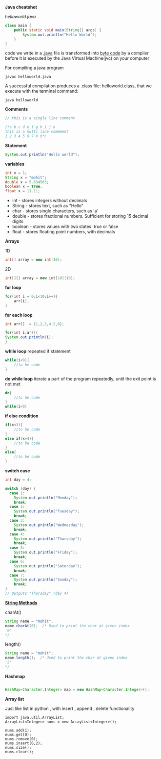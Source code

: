 **Java cheatshet**

*helloworld.java*
```java
class main {
    public static void main(String[] args) {
        System.out.println("Hello World"); 
    }
}
```
code we write in a  <ins>.java</ins> file is transformed into <ins>byte code</ins> by a compiler before it is executed by the Java Virtual Machine(jvc) on your computer


For compiling a java program

```javac helloworld.java```

A successful compilation produces a .class file: helloworld.class, that we execute with the terminal command:

```java helloworld```

**Comments**
```java
// this is a single line comment

/*a b c d e f g h i j k
this is a multi line commment
1 2 3 4 5 6 7 8 9*/
```
**Statement**
```java
System.out.println("Hello world");
```

**variables**

```java
int x = 1;
String x = "mohit";
double x = 5.634563;
boolean x = true;
float x = 11.11;
```


- int - stores integers without decimals
- String - stores text, such as "Hello"
- char - stores single characters, such as 'a'
- double - stores fractional numbers. Sufficient for storing 15 decimal digits
- boolean - stores values with two states: true or false
- float - stores floating point numbers, with decimals

**Arrays**

1D
```java
int[] array = new int[10];
```
2D

```java
int[][] array = new int[10][10];
```

**for loop**

```java
for(int i = 0;i<10;i++){
	arr[i];
}
```

**for each loop**

```java
int arr[]  = {1,2,3,4,5,6};

for(int i:arr){
System.out.println(i);
}

```

**while loop**
repeated if statement
```java
while(i<9){
	//to be code
}
```
**do while loop**
iterate a part of the program repeatedly, until the exit point is not met
```java
do{
	//to be code
}
while(i<9)
```

**if else condition**
```java
if(x<3){
	//to be code
}
else if(x=4){
	//to be code
}
else{
	//to be code
}
```

**switch case**
```java
int day = 4;

switch (day) {
  case 1:
    System.out.println("Monday");
    break;
  case 2:
    System.out.println("Tuesday");
    break;
  case 3:
    System.out.println("Wednesday");
    break;
  case 4:
    System.out.println("Thursday");
    break;
  case 5:
    System.out.println("Friday");
    break;
  case 6:
    System.out.println("Saturday");
    break;
  case 7:
    System.out.println("Sunday");
    break;
}
// Outputs "Thursday" (day 4)
```
**[String Methods](https://www.w3schools.com/java/java_ref_string.asp)**

charAt()
```java
String name = "mohit";
name.charAt(0);  /* Used to print the char at given index
'm'
*/
```
length()
```java
String name = "mohit";
name.length();  /* Used to print the char at given index
'5'
*/
```

**Hashmap**

```java

HashMap<Character,Integer> map = new HashMap<Character,Integer>();

```

**Array list**

Just like list in python , with insert , append , delete functionality 
```
import java.util.ArrayList;
ArrayList<Integer> nums = new ArrayList<Integer>();

nums.add(1);
nums.get(0);
nums.remove(0);
nums.insert(0,2);
nums.size();
nums.clear();
```

